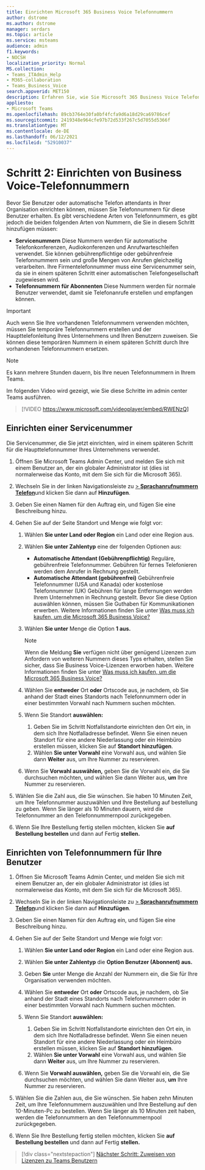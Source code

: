 ```yaml
---
title: Einrichten Microsoft 365 Business Voice Telefonnummern
author: dstrome
ms.author: dstrome
manager: serdars
ms.topic: article
ms.service: msteams
audience: admin
f1.keywords:
- NOCSH
localization_priority: Normal
MS.collection:
- Teams_ITAdmin_Help
- M365-collaboration
- Teams_Business_Voice
search.appverid: MET150
description: Erfahren Sie, wie Sie Microsoft 365 Business Voice Telefonnummern für Benutzer und Dienste in Ihrer Organisation einrichten.
appliesto:
- Microsoft Teams
ms.openlocfilehash: 89cb3764e30fa0bf4fcfa9d6a18d29ca69786cef
ms.sourcegitcommit: 2419348e964cfe97b72d533f267c5d7055d5366f
ms.translationtype: MT
ms.contentlocale: de-DE
ms.lasthandoff: 06/12/2021
ms.locfileid: "52910037"
---
```

# <a name="step-2-set-up-business-voice-phone-numbers"></a>Schritt 2: Einrichten von Business Voice-Telefonnummern

Bevor Sie Benutzer oder automatische Telefon attendants in Ihrer Organisation einrichten können, müssen Sie Telefonnummern für diese Benutzer erhalten. Es gibt verschiedene Arten von Telefonnummern, es gibt jedoch die beiden folgenden Arten von Nummern, die Sie in diesem Schritt hinzufügen müssen:

- **Servicenummern** Diese Nummern werden für automatische Telefonkonferenzen, Audiokonferenzen und Anrufwarteschleifen verwendet. Sie können gebührenpflichtige oder gebührenfreie Telefonnummern sein und große Mengen von Anrufen gleichzeitig verarbeiten. Ihre Firmentelefonnummer muss eine Servicenummer sein, da sie in einem späteren Schritt einer automatischen Telefongesellschaft zugewiesen wird.
- **Telefonnummern für Abonnenten** Diese Nummern werden für normale Benutzer verwendet, damit sie Telefonanrufe erstellen und empfangen können.

> [!IMPORTANT]
> Auch wenn Sie Ihre vorhandenen Telefonnummern verwenden möchten, müssen Sie temporäre Telefonnummern erstellen und der Haupttelefonleitung Ihres Unternehmens und Ihren Benutzern zuweisen. Sie können diese temporären Nummern in einem späteren Schritt durch Ihre vorhandenen Telefonnummern ersetzen.

> [!NOTE]
> Es kann mehrere Stunden dauern, bis Ihre neuen Telefonnummern in Ihrem Teams.

Im folgenden Video wird gezeigt, wie Sie diese Schritte im admin center Teams ausführen.

> [!VIDEO https://www.microsoft.com/videoplayer/embed/RWENzQ]

## <a name="set-up-a-service-number"></a>Einrichten einer Servicenummer

Die Servicenummer, die Sie jetzt einrichten, wird in einem späteren Schritt für die Haupttelefonnummer Ihres Unternehmens verwendet.

1. Öffnen Sie Microsoft Teams Admin Center, und melden Sie sich mit einem Benutzer an, der ein globaler Administrator ist (dies ist normalerweise das Konto, mit dem Sie sich für die Microsoft 365).
2. Wechseln Sie in der linken Navigationsleiste zu <a href="https://admin.teams.microsoft.com/phone-numbers" target="_blank">   >  **Sprachanrufnummern Telefon**</a>und klicken Sie dann auf **Hinzufügen**.
3. Geben Sie einen Namen für den Auftrag ein, und fügen Sie eine Beschreibung hinzu.
4. Gehen Sie auf der Seite Standort und Menge wie folgt vor:
    1. Wählen **Sie unter Land oder Region** ein Land oder eine Region aus.
    2. Wählen **Sie unter Zahlentyp** eine der folgenden Optionen aus:

        - **Automatische Attendant (Gebührenpflichtig)** Reguläre, gebührenfreie Telefonnummer. Gebühren für fernes Telefonieren werden dem Anrufer in Rechnung gestellt.
        - **Automatische Attendant (gebührenfrei)** Gebührenfreie Telefonnummer (USA und Kanada) oder kostenlose Telefonnummer (UK) Gebühren für lange Entfernungen werden Ihrem Unternehmen in Rechnung gestellt. Bevor Sie diese Option auswählen können, müssen Sie Guthaben für Kommunikationen erwerben. Weitere Informationen finden Sie unter [Was muss ich kaufen, um die Microsoft 365 Business Voice?](what-to-buy.md)

    3. Wählen **Sie unter** Menge die Option **1 aus.**
        > [!NOTE]
        > Wenn die Meldung **Sie** verfügen nicht über genügend Lizenzen zum Anfordern von weiteren Nummern dieses Typs erhalten, stellen Sie sicher, dass Sie Business Voice-Lizenzen erworben haben. Weitere Informationen finden Sie unter [Was muss ich kaufen, um die Microsoft 365 Business Voice?](what-to-buy.md)
    4. Wählen Sie **entweder** Ort **oder** Ortscode aus, je nachdem, ob Sie anhand der Stadt eines Standorts nach Telefonnummern oder in einer bestimmten Vorwahl nach Nummern suchen möchten.
    5. Wenn Sie Standort **auswählen:**

        1. Geben Sie im Schritt Notfallstandorte [](set-up-emergency-locations.md) einrichten den Ort ein, in dem sich Ihre Notfalladresse befindet. Wenn Sie einen neuen Standort für eine andere Niederlassung oder ein Heimbüro erstellen müssen, klicken Sie auf **Standort hinzufügen**.
        2. Wählen **Sie unter Vorwahl** eine Vorwahl aus, und wählen Sie dann **Weiter** aus, um Ihre Nummer zu reservieren.

    6. Wenn Sie **Vorwahl auswählen,** geben Sie die Vorwahl ein, die Sie durchsuchen möchten, und wählen Sie dann Weiter aus, **um** Ihre Nummer zu reservieren.

5. Wählen Sie die Zahl aus, die Sie wünschen. Sie haben 10 Minuten Zeit, um Ihre Telefonnummer auszuwählen und Ihre Bestellung auf bestellung zu geben. Wenn Sie länger als 10 Minuten dauern, wird die Telefonnummer an den Telefonnummernpool zurückgegeben.
6. Wenn Sie Ihre Bestellung fertig stellen möchten, klicken Sie **auf Bestellung bestellen** und dann auf Fertig **stellen.**

## <a name="set-up-phone-numbers-for-your-users"></a>Einrichten von Telefonnummern für Ihre Benutzer

1. Öffnen Sie Microsoft Teams Admin Center, und melden Sie sich mit einem Benutzer an, der ein globaler Administrator ist (dies ist normalerweise das Konto, mit dem Sie sich für die Microsoft 365).
2. Wechseln Sie in der linken Navigationsleiste zu <a href="https://admin.teams.microsoft.com/phone-numbers" target="_blank">   >  **Sprachanrufnummern Telefon**</a>und klicken Sie dann auf **Hinzufügen**.
3. Geben Sie einen Namen für den Auftrag ein, und fügen Sie eine Beschreibung hinzu.
4. Gehen Sie auf der Seite Standort und Menge wie folgt vor:

    1. Wählen **Sie unter Land oder Region** ein Land oder eine Region aus.
    2. Wählen **Sie unter Zahlentyp** die **Option Benutzer (Abonnent) aus.**
    3. Geben **Sie** unter Menge die Anzahl der Nummern ein, die Sie für Ihre Organisation verwenden möchten.
    4. Wählen Sie **entweder** Ort **oder** Ortscode aus, je nachdem, ob Sie anhand der Stadt eines Standorts nach Telefonnummern oder in einer bestimmten Vorwahl nach Nummern suchen möchten.
    5. Wenn Sie Standort **auswählen:**

        1. Geben Sie im Schritt Notfallstandorte [](set-up-emergency-locations.md) einrichten den Ort ein, in dem sich Ihre Notfalladresse befindet. Wenn Sie einen neuen Standort für eine andere Niederlassung oder ein Heimbüro erstellen müssen, klicken Sie auf **Standort hinzufügen**.
        2. Wählen **Sie unter Vorwahl** eine Vorwahl aus, und wählen Sie dann **Weiter** aus, um Ihre Nummer zu reservieren.

    6. Wenn Sie **Vorwahl auswählen,** geben Sie die Vorwahl ein, die Sie durchsuchen möchten, und wählen Sie dann Weiter aus, **um** Ihre Nummer zu reservieren.
5. Wählen Sie die Zahlen aus, die Sie wünschen. Sie haben zehn Minuten Zeit, um Ihre Telefonnummern auszuwählen und Ihre Bestellung auf den 10-Minuten-Pc zu bestellen. Wenn Sie länger als 10 Minuten zeit haben, werden die Telefonnummern an den Telefonnummernpool zurückgegeben.
6. Wenn Sie Ihre Bestellung fertig stellen möchten, klicken Sie **auf Bestellung bestellen** und dann auf Fertig **stellen.**

> [!div class="nextstepaction"]
> [Nächster Schritt: Zuweisen von Lizenzen zu Teams Benutzern](set-up-licenses.md)
